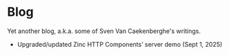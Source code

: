 # Blog

Yet another blog, a.k.a. some of Sven Van Caekenberghe's writings.

- Upgraded/updated Zinc HTTP Components’ server demo (Sept 1, 2025)
